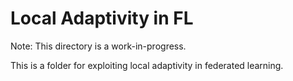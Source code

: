 # Local Adaptivity in FL

Note: This directory is a work-in-progress.

This is a folder for exploiting local adaptivity in federated learning.
